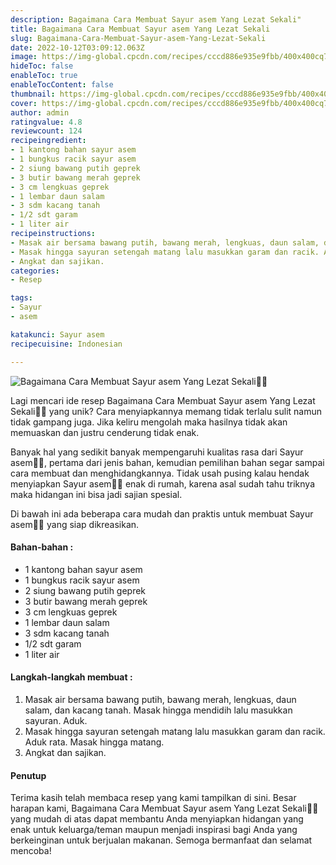 ```yaml
---
description: Bagaimana Cara Membuat Sayur asem Yang Lezat Sekali"
title: Bagaimana Cara Membuat Sayur asem Yang Lezat Sekali
slug: Bagaimana-Cara-Membuat-Sayur-asem-Yang-Lezat-Sekali
date: 2022-10-12T03:09:12.063Z
image: https://img-global.cpcdn.com/recipes/cccd886e935e9fbb/400x400cq70/photo.jpg
hideToc: false
enableToc: true
enableTocContent: false
thumbnail: https://img-global.cpcdn.com/recipes/cccd886e935e9fbb/400x400cq70/photo.jpg
cover: https://img-global.cpcdn.com/recipes/cccd886e935e9fbb/400x400cq70/photo.jpg
author: admin
ratingvalue: 4.8
reviewcount: 124
recipeingredient:
- 1 kantong bahan sayur asem
- 1 bungkus racik sayur asem
- 2 siung bawang putih geprek
- 3 butir bawang merah geprek
- 3 cm lengkuas geprek
- 1 lembar daun salam
- 3 sdm kacang tanah
- 1/2 sdt garam
- 1 liter air
recipeinstructions:
- Masak air bersama bawang putih, bawang merah, lengkuas, daun salam, dan kacang tanah. Masak hingga mendidih lalu masukkan sayuran. Aduk.
- Masak hingga sayuran setengah matang lalu masukkan garam dan racik. Aduk rata. Masak hingga matang.
- Angkat dan sajikan.
categories:
- Resep

tags:
- Sayur
- asem

katakunci: Sayur asem
recipecuisine: Indonesian

---
```


![Bagaimana Cara Membuat Sayur asem Yang Lezat Sekali👩‍🍳](https://img-global.cpcdn.com/recipes/cccd886e935e9fbb/400x400cq70/photo.jpg)

Lagi mencari ide resep Bagaimana Cara Membuat Sayur asem Yang Lezat Sekali👩‍🍳 yang unik? Cara menyiapkannya memang tidak terlalu sulit namun tidak gampang juga. Jika keliru mengolah maka hasilnya tidak akan memuaskan dan justru cenderung tidak enak.

Banyak hal yang sedikit banyak mempengaruhi kualitas rasa dari Sayur asem👩‍🍳, pertama dari jenis bahan, kemudian pemilihan bahan segar sampai cara membuat dan menghidangkannya. Tidak usah pusing kalau hendak menyiapkan Sayur asem👩‍🍳 enak di rumah, karena asal sudah tahu triknya maka hidangan ini bisa jadi sajian spesial.

Di bawah ini ada beberapa cara mudah dan praktis untuk membuat Sayur asem👩‍🍳 yang siap dikreasikan.

<!--inarticleads1-->

#### Bahan-bahan :

- 1 kantong bahan sayur asem
- 1 bungkus racik sayur asem
- 2 siung bawang putih geprek
- 3 butir bawang merah geprek
- 3 cm lengkuas geprek
- 1 lembar daun salam
- 3 sdm kacang tanah
- 1/2 sdt garam
- 1 liter air

<!--inarticleads2-->

#### Langkah-langkah membuat :

1. Masak air bersama bawang putih, bawang merah, lengkuas, daun salam, dan kacang tanah. Masak hingga mendidih lalu masukkan sayuran. Aduk.
1. Masak hingga sayuran setengah matang lalu masukkan garam dan racik. Aduk rata. Masak hingga matang.
1. Angkat dan sajikan.

#### Penutup

Terima kasih telah membaca resep yang kami tampilkan di sini. Besar harapan kami, Bagaimana Cara Membuat Sayur asem Yang Lezat Sekali👩‍🍳 yang mudah di atas dapat membantu Anda menyiapkan hidangan yang enak untuk keluarga/teman maupun menjadi inspirasi bagi Anda yang berkeinginan untuk berjualan makanan. Semoga bermanfaat dan selamat mencoba!